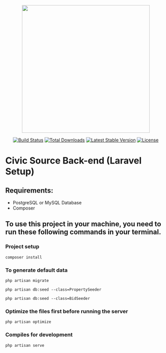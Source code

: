 <p align="center"><a href="https://laravel.com" target="_blank"><img src="https://raw.githubusercontent.com/laravel/art/master/logo-lockup/5%20SVG/2%20CMYK/1%20Full%20Color/laravel-logolockup-cmyk-red.svg" width="400"></a></p>

<p align="center">
<a href="https://travis-ci.org/laravel/framework"><img src="https://travis-ci.org/laravel/framework.svg" alt="Build Status"></a>
<a href="https://packagist.org/packages/laravel/framework"><img src="https://img.shields.io/packagist/dt/laravel/framework" alt="Total Downloads"></a>
<a href="https://packagist.org/packages/laravel/framework"><img src="https://img.shields.io/packagist/v/laravel/framework" alt="Latest Stable Version"></a>
<a href="https://packagist.org/packages/laravel/framework"><img src="https://img.shields.io/packagist/l/laravel/framework" alt="License"></a>
</p>

# Civic Source Back-end (Laravel Setup)

## Requirements:
- PostgreSQL or MySQL Database
- Composer

## To use this project in your machine, you need to run these following commands in your terminal.

### Project setup
```
composer install
```

### To generate default data
```
php artisan migrate
```

```
php artisan db:seed --class=PropertySeeder
```

```
php artisan db:seed --class=BidSeeder
```

### Optimize the files first before running the server
```
php artisan optimize
```

### Compiles for development
```
php artisan serve
```
